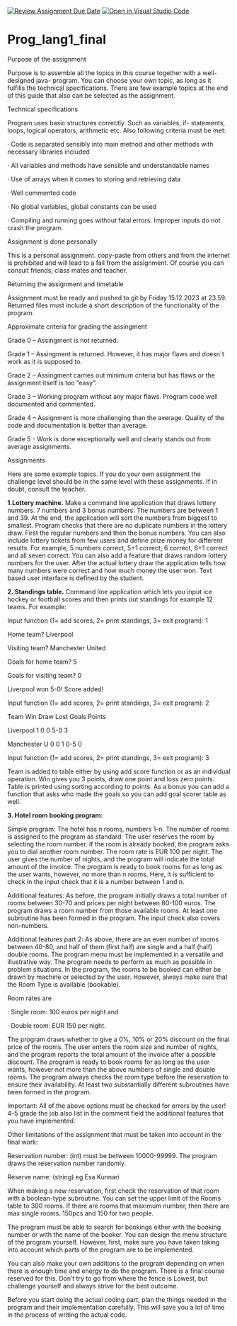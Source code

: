 [![Review Assignment Due Date](https://classroom.github.com/assets/deadline-readme-button-24ddc0f5d75046c5622901739e7c5dd533143b0c8e959d652212380cedb1ea36.svg)](https://classroom.github.com/a/yyC4-1nU)
[![Open in Visual Studio Code](https://classroom.github.com/assets/open-in-vscode-718a45dd9cf7e7f842a935f5ebbe5719a5e09af4491e668f4dbf3b35d5cca122.svg)](https://classroom.github.com/online_ide?assignment_repo_id=12940356&assignment_repo_type=AssignmentRepo)
# Prog_lang1_final


Purpose of the assignment

Purpose is to assemble all the topics in this course together with a well-designed java- program. You can choose your own topic, as long as it fulfills the technical specifications. There are few example topics at the end of this guide that also can be selected as the assignment.

Technical specifications

Program uses basic structures correctly. Such as variables, if- statements, loops, logical operators, arithmetic etc. Also following criteria must be met:

·       Code is separated sensibly into main method and other methods with necessary libraries included 

·       All variables and methods have sensible and understandable names

·       Use of arrays when it comes to storing and retrieving data

·       Well commented code

·       No global variables, global constants can be used

·       Compiling and running goes without fatal errors. Improper inputs do not crash the program.

Assignment is done personally

This is a personal assignment. copy-paste from others and from the internet is prohibited and will lead to a fail from the assignment. Of course you can consult friends, class mates and teacher.

Returning the assignment and timetable

Assignment must be ready and pushed to git by Friday 15.12.2023 at 23.59. Returned files must include a short description of the functionality of the program.

Approximate criteria for grading the assingment

Grade 0 – Assingment is not returned.

Grade 1 – Assingment is returned. However, it has major flaws and doesn´t work as it is supposed to.

Grade 2 – Assingment carries out minimum criteria but has flaws or the assignment itself is too “easy”.

Grade 3 – Working program without any major flaws. Program code well documented and commented.

Grade 4 – Assignment is more challenging than the average. Quality of the code and documentation is better than average. 

Grade 5 - Work is done exceptionally well and clearly stands out from average assignments.

Assignments 

Here are some example topics. If you do your own assignment the challenge level should be in the same level with these assignments. If in doubt, consult the teacher.

**1.Lottery machine.**  Make a command line application that draws lottery numbers. 7 numbers and 3 bonus numbers. The numbers are between 1 and 39. At the end, the application will sort the numbers from biggest to smallest. Program checks that there are no duplicate numbers in the lottery draw. First the regular numbers and then the bonus numbers. You can also include lottery tickets from few users and define prize money for different results. For example, 5 numbers correct, 5+1 correct, 6 correct, 6+1 correct and all seven correct. You can also add a feature that draws random lottery numbers for the user. After the actual lottery draw the application tells how many numbers were correct and how much money the user won. Text based user interface is defined by the student. 

 

**2. Standings table.** Command line application which lets you input ice hockey or football scores and then prints out standings for example 12 teams. For example:

Input function (1= add scores, 2= print standings, 3= exit program): 1

Home team? Liverpool

Visiting team? Manchester United

Goals for home team? 5

Goals for visiting team? 0

Liverpool won 5-0! Score added!

 Input function (1= add scores, 2= print standings, 3= exit program): 2

Team           Win               Draw            Lost              Goals         Points

Liverpool      1                  0                0                5-0            3

Manchester U   0                  0                1                0-5            0                     

Input function (1= add scores, 2= print standings, 3= exit program): 3

Team is added to table either by using add score function or as an individual operation. Win gives you 3 points, draw one point and loss zero points. Table is printed using sorting according to points. As a bonus you can add a function that asks who made the goals so you can add goal scorer table as well.

**3. Hotel room booking program:**

Simple program: The hotel has n rooms, numbers 1-n. The number of rooms is assigned to the program as standard. The user reserves the room by selecting the room number. If the room is already booked, the program asks you to dial another room number. The room rate is EUR 100 per night. The user gives the number of nights, and the program will indicate the total amount of the invoice. The program is ready to book rooms for as long as the user wants, however, no more than n rooms. Here, it is sufficient to check in the input check that it is a number between 1 and n.

Additional features: As before, the program initially draws a total number of rooms between 30-70 and prices per night between 80-100 euros. The program draws a room number from those available rooms. At least one subroutine has been formed in the program. The input check also covers non-numbers.

Additional features part 2: As above, there are an even number of rooms between 40-80, and half of them (first half) are single and a half (half) double rooms. The program menu must be implemented in a versatile and illustrative way. The program needs to perform as much as possible in problem situations. In the program, the rooms to be booked can either be drawn by machine or selected by the user. However, always make sure that the Room Type is available (bookable).

Room rates are

· Single room: 100 euros per night and

· Double room: EUR 150 per night.

The program draws whether to give a 0%, 10% or 20% discount on the final price of the rooms. The user enters the room size and number of nights, and the program reports the total amount of the invoice after a possible discount. The program is ready to book rooms for as long as the user wants, however not more than the above numbers of single and double rooms. The program always checks the room type before the reservation to ensure their availability. At least two substantially different subroutines have been formed in the program. 

Important: All of the above options must be checked for errors by the user! 4-5 grade the job also list in the comment field the additional features that you have implemented. 

Other limitations of the assignment that must be taken into account in the final work:

Reservation number: (int) must be between 10000-99999. The program draws the reservation number randomly.

Reserve name: (string) eg Esa Kunnari

When making a new reservation, first check the reservation of that room with a boolean-type subroutine. You can set the upper limit of the Rooms table to 300 rooms. If there are rooms that maximum number, then there are max single rooms. 150pcs and 150 for two people.

The program must be able to search for bookings either with the booking number or with the name of the booker. You can design the menu structure of the program yourself. However, first, make sure you have taken taking into account which parts of the program are to be implemented.

You can also make your own additions to the program depending on when there is enough time and energy to do the program. There is a final course reserved for this. Don’t try to go from where the fence is Lowest, but challenge yourself and always strive for the best outcome.

Before you start doing the actual coding part, plan the things needed in the program and their implementation carefully. This will save you a lot of time in the process of writing the actual code.

